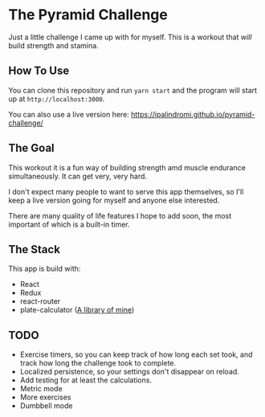 # The Pyramid Challenge
Just a little challenge I came up with for myself. This is a workout that _will_ build strength and stamina.
## How To Use
You can clone this repository and run `yarn start` and the program will start up at
`http://localhost:3000`.

You can also use a live version here: https://ipalindromi.github.io/pyramid-challenge/

## The Goal
This workout it is a fun way of building strength amd muscle endurance simultaneously. It can get very, very hard.

I don't expect many people to want to serve this app themselves, so I'll keep a live version going for myself and
anyone else interested.

There are many quality of life features I hope to add soon, the most important of which is a built-in timer.

## The Stack
This app is build with:
- React
- Redux
- react-router
- plate-calculator ([A library of mine](https://github.com/ipalindromi/plate-calculator))

## TODO
- Exercise timers, so you can keep track of how long each set took, and track how long the challenge took to complete.
- Localized persistence, so your settings don't disappear on reload.
- Add testing for at least the calculations.
- Metric mode
- More exercises
- Dumbbell mode
